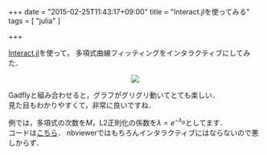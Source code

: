 +++
date = "2015-02-25T11:43:17+09:00"
title = "Interact.jlを使ってみる"
tags = [ "julia" ]

+++

[Interact.jl](https://github.com/JuliaLang/Interact.jl)を使って，
多項式曲線フィッティングをインタラクティブにしてみた．  

<div style="text-align:center">
<img src=/images/fitting.gif>
</div>

Gadflyと組み合わせると，グラフがグリグリ動いてとても楽しい．  
見た目もわかりやすくて，非常に良いですね．  

例では，多項式の次数を$M$，L2正則化の係数を$\lambda=e^{-\lambda_p}$としてます．  
コードは[こちら](http://nbviewer.ipython.org/github/peakbook/julia_notebook/blob/master/interact/fitting.ipynb)．
nbviewerではもちろんインタラクティブにはならないので悪しからず．


